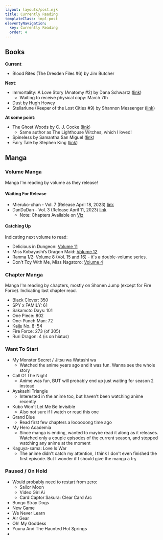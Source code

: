 ```yaml
---
layout: layouts/post.njk
title: Currently Reading
templateClass: tmpl-post
eleventyNavigation:
  key: Currently Reading
  order: 4
---
```


## Books

**Current**:
- Blood Rites (The Dresden Files #6) by Jim Butcher

**Next**:
- Immortality: A Love Story (Anatomy #2) by Dana Schwartz ([link](https://dana-schwartz.com/books/immortality-a-love-story/))
	- Waiting to receive physical copy: March 7th
- Dust by Hugh Howey
- Stellarlune (Keeper of the Lost Cities #9) by Shannon Messenger ([link](https://www.simonandschuster.com/series/Keeper-of-the-Lost-Cities))

**At some point**:
- The Ghost Woods by C. J. Cooke ([link](https://carolynjesscooke.com/the-ghost-woods/))
	- Same author as The Lighthouse Witches, which I loved!
- Spineless by Samantha San Miguel ([link](https://www.samanthasanmiguel.com/))
- Fairy Tale by Stephen King ([link](https://stephenking.com/works/novel/fairy-tale.html))

## Manga

### Volume Manga

Manga I'm reading by volume as they release!

#### Waiting For Release

- Mieruko-chan - Vol. 7 (Release April 18, 2023) [link](https://yenpress.com/9781975361891/mieruko-chan-vol-7/ )
- DanDaDan - Vol. 3 (Release April 11, 2023) [link](https://www.viz.com/read/manga/dandadan-volume-3/product/7405)
	- Note: Chapters Available on [Viz](https://www.viz.com/shonenjump/chapters/dandadan?locale=en)

#### Catching Up

Indicating next volume to read:

- Delicious in Dungeon: [Volume 11](https://yenpress.com/9781975346720/delicious-in-dungeon-vol-11/)
- Miss Kobayashi’s Dragon Maid: [Volume 12](https://sevenseasentertainment.com/series/miss-kobayashis-dragon-maid/)
- Ranma 1/2: [Volume 8 (Vol. 15 and 16)](https://www.viz.com/ranma-1-2) - it's a double-volume series.
- Don't Toy With Me, Miss Nagatoro: [Volume 4](https://kodansha.us/series/dont-toy-with-me-miss-nagatoro/)

### Chapter Manga

Manga I'm reading by chapters, mostly on Shonen Jump (except for Fire Force). Indicating last chapter read.

- Black Clover: 350
- SPY x FAMILY: 61
- Sakamoto Days: 101
- One Piece: 802
- One-Punch Man: 72
- Kaiju No. 8: 54
- Fire Force: 273 (of 305)
- Ruri Dragon: 4 (is on hiatus)

### Want To Start

- My Monster Secret / Jitsu wa Watashi wa
	- Watched the anime years ago and it was fun. Wanna see the whole story
- Call Of The Night
	- Anime was fun, BUT will probably end up just waiting for season 2 instead
- Ayakashi Triangle
	- Interested in the anime too, but haven't been watching anime recently
- Kubo Won't Let Me Be Invisible
	- Also not sure if I watch or read this one
- Grand Blue
	- Read first few chapters a loooooong time ago
- My Hero Academia
	- Since manga is ending, wanted to maybe read it along as it releases. Watched only a couple episodes of the current season, and stopped watching any anime at the moment
- Kaguya-sama: Love Is War
	- The anime didn't catch my attention, I think I don't even finished the first episode. But I wonder if I should give the manga a try

### Paused / On Hold

- Would probably need to restart from zero:
	- Sailor Moon
	- Video Girl Ai
	- Card Captor Sakura: Clear Card Arc
- Bungo Stray Dogs
- New Game
- We Never Learn
- Air Gear
- Oh! My Goddess
- Yuuna And The Haunted Hot Springs
- 